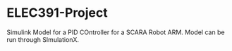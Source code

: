 # ELEC391-Project

Simulink Model for a PID COntroller for a SCARA Robot ARM. Model can be run through SImulationX.
